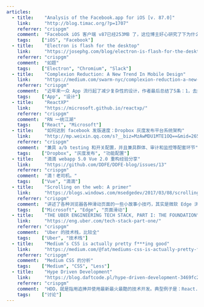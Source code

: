```yaml
---
articles:
  - title:    "Analysis of the Facebook.app for iOS [v. 87.0]"
    link:     "http://blog.timac.org/?p=1707"
    referrer: "crispgm"
    comment:  "Facebook iOS 客户端 v87已经253MB 了，这位博主好心研究了下为什么会这么大。"
    tags:    ["iOS", "Facebook"]
  - title:    "Electron is flash for the desktop"
    link:     "https://josephg.com/blog/electron-is-flash-for-the-desktop/"
    referrer: "crispgm"
    comment:  "如题"
    tags:    ["Electron", "Chromium", "Slack"]
  - title:    "Complexion Reduction: A New Trend In Mobile Design"
    link:     "https://medium.com/swarm-nyc/complexion-reduction-a-new-trend-in-mobile-design-cef033a0b978"
    referrer: "crispgm"
    comment:  "近年来一众 App 流行起了减少复杂性的设计，作者最后总结了5条：1，去掉颜色；2，更大、更黑、更粗的标题；3，简单、轻小的功能图标；4，双倍、三倍甚至四倍留白；5，让 App 主图标更闪亮！"
    tags:    ["App", "设计"]
  - title:    "ReactXP"
    link:     "https://microsoft.github.io/reactxp/"
    referrer: "crispgm"
    comment:  "RN 一统江湖"
    tags:    ["React", "Microsoft"]
  - title:    "如何达到 facebook 发版速度：Dropbox 灰度发布平台系统架构"
    link:     "http://mp.weixin.qq.com/s?__biz=MzAwMDU1MTE1OQ==&mid=2653548381&idx=1&sn=23484f894cc3758590c9c9eb40af3a2e"
    referrer: "crispgm"
    comment:  "兼具 a/b testing 和开关配置，并且兼具群体、审计和监控等配套环节"
    tags:    ["Dropbox", "灰度发布", "功能配置"]
  - title:    "滴滴 webapp 5.0 Vue 2.0 重构经验分享"
    link:     "https://github.com/DDFE/DDFE-blog/issues/13"
    referrer: "crispgm"
    comment:  "滴！老司机。"
    tags:    ["Vue", "滴滴"]
  - title:    "Scrolling on the web: A primer"
    link:     "https://blogs.windows.com/msedgedev/2017/03/08/scrolling-on-the-web/#Z3ew9r7DFXxayE7z.97"
    referrer: "crispgm"
    comment:  "讲述了各种浏览器各种滑动页面的一些小故事小技巧，其实是微软 Edge 浏览器的软广告"
    tags:    ["Microsoft", "Edge", "页面滑动"]
  - title:    "THE UBER ENGINEERING TECH STACK, PART I: THE FOUNDATION"
    link:     "https://eng.uber.com/tech-stack-part-one/"
    referrer: "crispgm"
    comment:  "Uber 的技术栈，比较全"
    tags:    ["Uber", "技术栈"]
  - title:    "Medium’s CSS is actually pretty f***ing good"
    link:     "https://medium.com/@fat/mediums-css-is-actually-pretty-fucking-good-b8e2a6c78b06"
    referrer: "crispgm"
    comment:  "Medium CSS 的分析"
    tags:    ["Medium", "CSS", "Less"]
  - title:    "Hype Driven Development"
    link:     "https://blog.daftcode.pl/hype-driven-development-3469fc2e9b22"
    referrer: "crispgm"
    comment:  "HDD，就是指用追捧并使用最新最火最酷的技术开发。典型例子是：React.js，微服务，NoSQL"
    tags:    ["讨论"]
---
```

